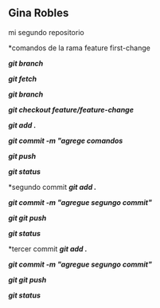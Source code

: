 ## Gina Robles

mi segundo repositorio

*comandos de la rama feature first-change

***git branch***

***git fetch***

***git branch***

***git checkout feature/feature-change***

***git add .***

***git commit -m "agrege comandos***

***git push***

***git status***

*segundo commit 
***git add .***

***git commit -m "agregue segungo commit"***

***git git push***

***git status***

*tercer commit
***git add .***

***git commit -m "agregue segungo commit"***

***git git push***

***git status***


